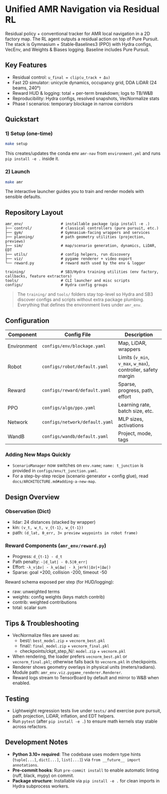 # Unified AMR Navigation via Residual RL

Residual policy + conventional tracker for AMR local navigation in a 2D factory map. The RL agent outputs a residual action on top of Pure Pursuit. The stack is Gymnasium + Stable‑Baselines3 (PPO) with Hydra configs, VecEnv, and Weights & Biases logging. Baseline includes Pure Pursuit.

## Key Features
- Residual control: `u_final = clip(u_track + Δu)`
- Fast 2D simulator: unicycle dynamics, occupancy grid, DDA LiDAR (24 beams, 240°)
- Reward HUD & logging: total + per-term breakdown; logs to TB/W&B
- Reproducibility: Hydra configs, resolved snapshots, VecNormalize stats
- Phase I scenarios: temporary blockage in narrow corridors

## Quickstart

### 1) Setup (one-time)
```bash
make setup
```
This creates/updates the conda env `amr-nav` from `environment.yml` and runs `pip install -e .` inside it.

### 2) Launch
```bash
make amr
```
The interactive launcher guides you to train and render models with sensible defaults.

## Repository Layout

```
amr_env/                 # installable package (pip install -e .)
├── control/             # classical controllers (pure pursuit, etc.)
├── gym/                 # Gymnasium-facing wrappers and services
├── planning/            # path geometry utilities (projection, previews)
├── sim/                 # map/scenario generation, dynamics, LiDAR, EDT
├── utils/               # config helpers, run discovery
├── viz/                 # pygame renderer + video export
└── reward.py            # reward math used by the env & logger

training/                # SB3/Hydra training utilities (env factory, callbacks, feature extractors)
tools/                   # CLI launcher and misc scripts
configs/                 # Hydra config groups
```

> The `training/` and `tools/` folders stay top-level so Hydra and SB3 discover configs and scripts without extra package plumbing. Everything that defines the environment lives under `amr_env`.

## Configuration

| Component | Config File | Description |
|-----------|-------------|-------------|
| Environment | `configs/env/blockage.yaml` | Map, LiDAR, wrappers |
| Robot | `configs/robot/default.yaml` | Limits (`v_min`, `v_max`, `w_max`), controller, safety margin |
| Reward | `configs/reward/default.yaml` | Sparse, progress, path, effort |
| PPO | `configs/algo/ppo.yaml` | Learning rate, batch size, etc. |
| Network | `configs/network/default.yaml` | MLP sizes, activations |
| WandB | `configs/wandb/default.yaml` | Project, mode, tags |

### Adding New Maps Quickly
- `ScenarioManager` now switches on `env.name`; `name: t_junction` is provided in `configs/env/t_junction.yaml`.
- For a step-by-step recipe (scenario generator + config glue), read `docs/ARCHITECTURE.md#adding-a-new-map`.

## Design Overview

### Observation (Dict)
- lidar: 24 distances (stacked by wrapper)
- kin: `(v_t, w_t, v_{t-1}, w_{t-1})`
- path: `(d_lat, θ_err, 3× preview waypoints in robot frame)`

### Reward Components (`amr_env/reward.py`)
- Progress: `d_{t-1} - d_t`
- Path penalty: `-|d_lat| - 0.5|θ_err|`
- Effort: `-λ_v|Δv| - λ_ω|Δω| - λ_jerk(|Δv|+|Δω|)`
- Sparse: goal +200, collision -200, timeout -50

Reward schema exposed per step (for HUD/logging):
- raw: unweighted terms
- weights: config weights (keys match contrib)
- contrib: weighted contributions
- total: scalar sum

## Tips & Troubleshooting
- VecNormalize files are saved as:
  - best/: `best_model.zip` + `vecnorm_best.pkl`
  - final/: `final_model.zip` + `vecnorm_final.pkl`
  - checkpoints/ckpt_step_N/: `model.zip` + `vecnorm.pkl`
- When rendering, the loader prefers `vecnorm_best.pkl` or `vecnorm_final.pkl`; otherwise falls back to `vecnorm.pkl` in checkpoints.
- Renderer shows geometry overlays in physical units (meters/radians). Module path: `amr_env.viz.pygame_renderer.Renderer`.
- Reward logs stream to TensorBoard by default and mirror to W&B when enabled.

## Testing
- Lightweight regression tests live under `tests/` and exercise pure pursuit, path projection, LiDAR, inflation, and EDT helpers.
- Run `pytest` (after `pip install -e .`) to ensure math kernels stay stable across refactors.

## Development Notes
- **Python 3.10+ required**: The codebase uses modern type hints (`tuple[...]`, `dict[...]`, `list[...]`) via `from __future__ import annotations`.
- **Pre-commit hooks**: Run `pre-commit install` to enable automatic linting (ruff, black, mypy) on commit.
- **Package structure**: Installable via `pip install -e .` for clean imports in Hydra subprocess workers.
